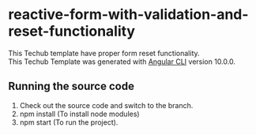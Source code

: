 # reactive-form-with-validation-and-reset-functionality

This Techub template have proper form reset functionality.
<br>
This Techub Template was generated with [Angular CLI](https://github.com/angular/angular-cli) version 10.0.0.


## Running the source code
 1) Check out the source code and switch to the branch.
 2) npm install (To install node modules)
 3) npm start (To run the project).


